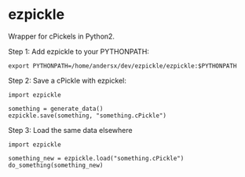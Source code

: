 # ezpickle
Wrapper for cPickels in Python2.


Step 1: Add ezpickle to your PYTHONPATH:

    export PYTHONPATH=/home/andersx/dev/ezpickle/ezpickle:$PYTHONPATH

Step 2: Save a cPickle with ezpickel:

    import ezpickle
    
    something = generate_data()
    ezpickle.save(something, "something.cPickle")

Step 3: Load the same data elsewhere

    import ezpickle
    
    something_new = ezpickle.load("something.cPickle")
    do_something(something_new)

